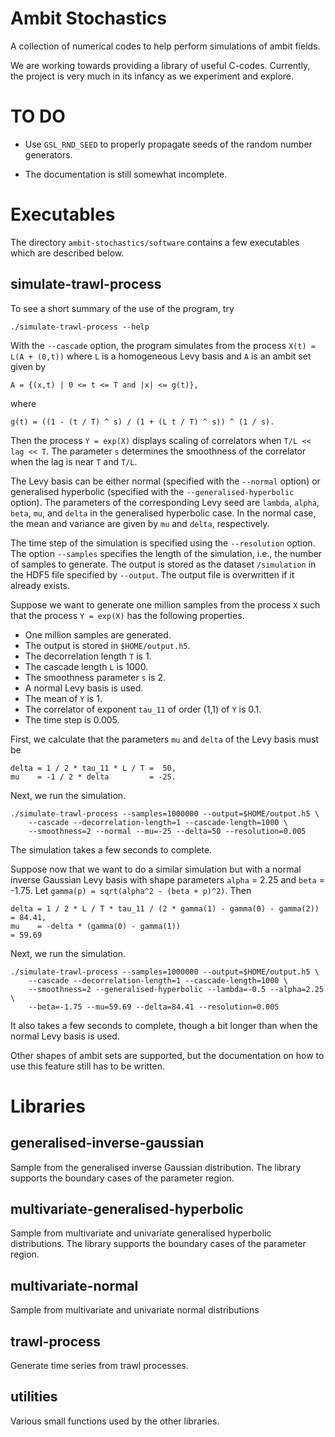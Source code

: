 Ambit Stochastics
=================

A collection of numerical codes to help perform simulations of ambit
fields.

We are working towards providing a library of useful C-codes.
Currently, the project is very much in its infancy as we experiment
and explore.

TO DO
=====

* Use `GSL_RND_SEED` to properly propagate seeds of the random number
  generators.
  
* The documentation is still somewhat incomplete.

Executables
===========

The directory `ambit-stochastics/software` contains a few executables
which are described below.


simulate-trawl-process
----------------------

To see a short summary of the use of the program, try

    ./simulate-trawl-process --help
    
With the `--cascade` option, the program simulates from the process
`X(t) = L(A + (0,t))` where `L` is a homogeneous Levy basis and `A` is
an ambit set given by

    A = {(x,t) | 0 <= t <= T and |x| <= g(t)},

where

    g(t) = ((1 - (t / T) ^ s) / (1 + (L t / T) ^ s)) ^ (1 / s).
    
Then the process `Y = exp(X)` displays scaling of correlators when
`T/L << lag << T`. The parameter `s` determines the smoothness of the
correlator when the lag is near `T` and `T/L`.

The Levy basis can be either normal (specified with the `--normal`
option) or generalised hyperbolic (specified with the
`--generalised-hyperbolic` option). The parameters of the
corresponding Levy seed are `lambda`, `alpha`, `beta`, `mu`, and
`delta` in the generalised hyperbolic case. In the normal case, the
mean and variance are given by `mu` and `delta`, respectively.

The time step of the simulation is specified using the `--resolution`
option.  The option `--samples` specifies the length of the
simulation, i.e., the number of samples to generate. The output is
stored as the dataset `/simulation` in the HDF5 file specified by
`--output`. The output file is overwritten if it already exists.

Suppose we want to generate one million samples from the process `X`
such that the process `Y = exp(X)` has the following properties.

* One million samples are generated.
* The output is stored in `$HOME/output.h5`.
* The decorrelation length `T` is 1.
* The cascade length `L` is 1000.
* The smoothness parameter `s` is 2.
* A normal Levy basis is used.
* The mean of `Y` is 1.
* The correlator of exponent `tau_11` of order (1,1) of `Y` is 0.1.
* The time step is 0.005.

First, we calculate that the parameters `mu` and `delta` of the Levy
basis must be

    delta = 1 / 2 * tau_11 * L / T =  50,
    mu    = -1 / 2 * delta         = -25.

Next, we run the simulation.

    ./simulate-trawl-process --samples=1000000 --output=$HOME/output.h5 \
        --cascade --decorrelation-length=1 --cascade-length=1000 \
        --smoothness=2 --normal --mu=-25 --delta=50 --resolution=0.005

The simulation takes a few seconds to complete.

Suppose now that we want to do a similar simulation but with a normal
inverse Gaussian Levy basis with shape parameters `alpha` = 2.25 and
`beta` = -1.75. Let `gamma(p) = sqrt(alpha^2 - (beta + p)^2)`. Then

    delta = 1 / 2 * L / T * tau_11 / (2 * gamma(1) - gamma(0) - gamma(2)) = 84.41,
    mu    = -delta * (gamma(0) - gamma(1))                                = 59.69

Next, we run the simulation.

    ./simulate-trawl-process --samples=1000000 --output=$HOME/output.h5 \
        --cascade --decorrelation-length=1 --cascade-length=1000 \
        --smoothness=2 --generalised-hyperbolic --lambda=-0.5 --alpha=2.25 \
        --beta=-1.75 --mu=59.69 --delta=84.41 --resolution=0.005

It also takes a few seconds to complete, though a bit longer than when
the normal Levy basis is used.

Other shapes of ambit sets are supported, but the documentation on how
to use this feature still has to be written.

Libraries
=========

generalised-inverse-gaussian 
----------------------------

Sample from the generalised inverse Gaussian distribution. The library
supports the boundary cases of the parameter region.

multivariate-generalised-hyperbolic
-----------------------------------

Sample from multivariate and univariate generalised hyperbolic
distributions. The library supports the boundary cases of the
parameter region.

multivariate-normal
-------------------

Sample from multivariate and univariate normal distributions

trawl-process
-------------

Generate time series from trawl processes.

utilities
---------

Various small functions used by the other libraries.

